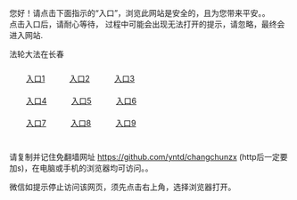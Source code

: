 您好！请点击下面指示的“入口”，浏览此网站是安全的，且为您带来平安。。 <br/>
点击入口后，请耐心等待， 过程中可能会出现无法打开的提示，请忽略，最终会进入网站. </br>

法轮大法在长春<br/>
<div style="padding:10px"><a style="margin:20px" target="_blank" href="https://d27tgj4e6k5eep.cloudfront.net/2Qpsp?vqnwhve" id="ccLink1" rel="nofollow">入口1</a> <a target="_blank" style="margin:20px" href="https://dms3ps2v3jy6q.cloudfront.net/2Qpsp?kfddli" id="ccLink2" rel="nofollow">入口2</a> <a style="margin:20px" target="_blank" href="https://d1z64uttvh7k90.cloudfront.net/2Qpsp?wkwteu" id="ccLink3" rel="nofollow">入口3</a></div>

<div style="padding:10px" ><a style="margin:20px" target="_blank" href="https://d27tgj4e6k5eep.cloudfront.net/2Qpsp?vqnwhve" id="ccLink4" rel="nofollow">入口4</a> <a style="margin:20px" href="https://dms3ps2v3jy6q.cloudfront.net/2Qpsp?kfddli" target="_blank" id="ccLink5" rel="nofollow">入口5</a> <a style="margin:20px" href="https://d1z64uttvh7k90.cloudfront.net/2Qpsp?wkwteu" target="_blank" id="ccLink6" rel="nofollow">入口6</a></div>

<div style="padding:10px"><a style="margin:20px" target="_blank" href="https://d27tgj4e6k5eep.cloudfront.net/2Qpsp?vqnwhve" id="ccLink7" rel="nofollow">入口7</a> <a style="margin:20px" href="https://dms3ps2v3jy6q.cloudfront.net/2Qpsp?kfddli" target="_blank" id="ccLink8" rel="nofollow">入口8</a> <a style="margin:20px" target="_blank" href="https://d1z64uttvh7k90.cloudfront.net/2Qpsp?wkwteu" id="ccLink9" rel="nofollow">入口9</a></div>

<br/>



请复制并记住免翻墙网址 https://github.com/yntd/changchunzx (http后一定要加s)，在电脑或手机的浏览器均可访问。。<br/>

微信如提示停止访问该网页，须先点击右上角，选择浏览器打开。
